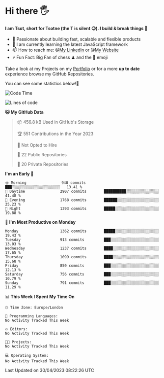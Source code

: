 # Hi there :raised_hand_with_fingers_splayed:
#### I am Tsot, short for Tsotne (the T is silent :wink:). I build & break things :space_invader:
- :telescope: Passionate about building fast, scalable and flexible products
- :seedling: I am currently learning the latest JavaScript framework 
- :mailbox: How to reach me: [@My LinkedIn](https://www.linkedin.com/in/tsotne-gvadzabia/) or [@My Website](https://tsotne.co.uk/contact)
- :zap: Fun Fact: Big Fan of chess ♟ and the 👾 emoji

Take a look at my Projects on my [Portfolio](https://tsotne.co.uk/) or for a more **up to date** experience browse my GitHub Repositories.

You can see some statistics below!:space_invader:
<!--START_SECTION:waka-->
![Code Time](http://img.shields.io/badge/Code%20Time-761%20hrs%202%20mins-blue)

![Lines of code](https://img.shields.io/badge/From%20Hello%20World%20I%27ve%20Written-4.5%20million%20lines%20of%20code-blue)

**🐱 My GitHub Data** 

> 📦 456.8 kB Used in GitHub's Storage 
 > 
> 🏆 551 Contributions in the Year 2023
 > 
> 🚫 Not Opted to Hire
 > 
> 📜 22 Public Repositories 
 > 
> 🔑 20 Private Repositories 
 > 
**I'm an Early 🐤** 

```text
🌞 Morning                940 commits         ███░░░░░░░░░░░░░░░░░░░░░░   13.41 % 
🌆 Daytime                2907 commits        ██████████░░░░░░░░░░░░░░░   41.48 % 
🌃 Evening                1768 commits        ██████░░░░░░░░░░░░░░░░░░░   25.23 % 
🌙 Night                  1393 commits        █████░░░░░░░░░░░░░░░░░░░░   19.88 % 
```
📅 **I'm Most Productive on Monday** 

```text
Monday                   1362 commits        █████░░░░░░░░░░░░░░░░░░░░   19.43 % 
Tuesday                  913 commits         ███░░░░░░░░░░░░░░░░░░░░░░   13.03 % 
Wednesday                1237 commits        ████░░░░░░░░░░░░░░░░░░░░░   17.65 % 
Thursday                 1099 commits        ████░░░░░░░░░░░░░░░░░░░░░   15.68 % 
Friday                   850 commits         ███░░░░░░░░░░░░░░░░░░░░░░   12.13 % 
Saturday                 756 commits         ███░░░░░░░░░░░░░░░░░░░░░░   10.79 % 
Sunday                   791 commits         ███░░░░░░░░░░░░░░░░░░░░░░   11.29 % 
```


📊 **This Week I Spent My Time On** 

```text
🕑︎ Time Zone: Europe/London

💬 Programming Languages: 
No Activity Tracked This Week

🔥 Editors: 
No Activity Tracked This Week

🐱‍💻 Projects: 
No Activity Tracked This Week

💻 Operating System: 
No Activity Tracked This Week
```


 Last Updated on 30/04/2023 08:22:26 UTC
<!--END_SECTION:waka-->
